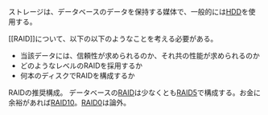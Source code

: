 ストレージは、データベースのデータを保持する媒体で、一般的には[HDD](HDD.md)を使用する。

[[RAID]]について、以下の以下のようなことを考える必要がある。
- 当該データには、信頼性が求められるのか、それ共の性能が求められるのか
- どのようなレベルのRAIDを採用するか
- 何本のディスクでRAIDを構成するか

RAIDの推奨構成。
データベースの[RAID](RAID.md)は少なくとも[RAID5](RAID5.md)で構成する。お金に余裕があれば[RAID10](RAID10.md)。[RAID0](RAID0.md)は論外。